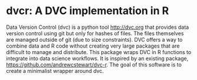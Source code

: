 # dvcr: A DVC implementation in R

Data Version Control (dvc) is a python tool <http://dvc.org> that
provides data version control using git but only for hashes of files. The
files themselves are managed outside of git (due to size constraints). DVC
offers a way to combine data and R code without creating very large packages
that are difficult to manage and distribute. This package wraps DVC in R
functions to integrate into data science workflows. It is inspired by an
existing package, <https://github.com/andrewcstewart/dvc-r>. The goal of this
software is to create a minimalist wrapper around dvc.
